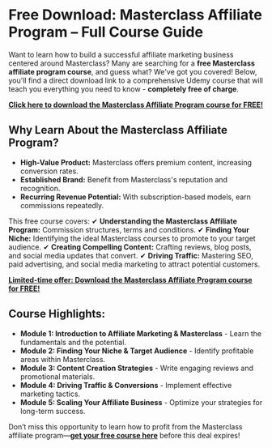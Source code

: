 # Free Download: Masterclass Affiliate Program – Full Course Guide

Want to learn how to build a successful affiliate marketing business centered around Masterclass? Many are searching for a **free Masterclass affiliate program course**, and guess what? We've got you covered! Below, you'll find a direct download link to a comprehensive Udemy course that will teach you everything you need to know - **completely free of charge**.

[**Click here to download the Masterclass Affiliate Program course for FREE!**](https://udemywork.com/masterclass-affiliate-program)

## Why Learn About the Masterclass Affiliate Program?
*   **High-Value Product:** Masterclass offers premium content, increasing conversion rates.
*   **Established Brand:** Benefit from Masterclass's reputation and recognition.
*   **Recurring Revenue Potential:** With subscription-based models, earn commissions repeatedly.

This free course covers:
✔ **Understanding the Masterclass Affiliate Program:** Commission structures, terms and conditions.
✔ **Finding Your Niche:** Identifying the ideal Masterclass courses to promote to your target audience.
✔ **Creating Compelling Content:** Crafting reviews, blog posts, and social media updates that convert.
✔ **Driving Traffic:** Mastering SEO, paid advertising, and social media marketing to attract potential customers.

[**Limited-time offer: Download the Masterclass Affiliate Program course for FREE!**](https://udemywork.com/masterclass-affiliate-program)

## Course Highlights:

*   **Module 1: Introduction to Affiliate Marketing & Masterclass** - Learn the fundamentals and the potential.
*   **Module 2: Finding Your Niche & Target Audience** - Identify profitable areas within Masterclass.
*   **Module 3: Content Creation Strategies** - Write engaging reviews and promotional materials.
*   **Module 4: Driving Traffic & Conversions** - Implement effective marketing tactics.
*   **Module 5: Scaling Your Affiliate Business** - Optimize your strategies for long-term success.

Don’t miss this opportunity to learn how to profit from the Masterclass affiliate program—**[get your free course here](https://udemywork.com/masterclass-affiliate-program)** before this deal expires!
